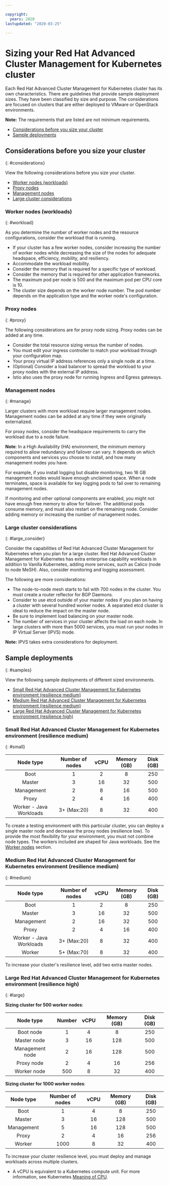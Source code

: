 ```yaml
---

copyright:
  years: 2020
lastupdated: "2020-03-25"

---
```


# Sizing your Red Hat Advanced Cluster Management for Kubernetes cluster

Each Red Hat Advanced Cluster Management for Kubernetes cluster has its own characteristics. There are guidelines that provide sample deployment sizes. They have been classified by size and purpose. The considerations are focused on clusters that are either deployed to VMware or OpenStack environments.

**Note:** The requirements that are listed are not minimum requirements.

* [Considerations before you size your cluster](#considerations)
* [Sample deployments](#samples)

## Considerations before you size your cluster
{: #considerations}

View the following considerations before you size your cluster.

- [Worker nodes (workloads)](#workload)
- [Proxy nodes](#proxy)
- [Management nodes](#manage)
- [Large cluster considerations](#large_consider)

### Worker nodes (workloads)
{: #workload}

As you determine the number of worker nodes and the resource configurations, consider the workload that is running.

- If your cluster has a few worker nodes, consider increasing the number of worker nodes while decreasing the size of the nodes for adequate headspace, efficiency, mobility, and resiliency.
- Accommodate the workload mobility.
- Consider the memory that is required for a specific type of workload.
- Consider the memory that is required for other application frameworks.
- The maximum pod per node is 500 and the maximum pod per CPU core is 10.
- The cluster size depends on the worker node number. The pod number depends on the application type and the worker node's configuration.

### Proxy nodes
{: #proxy}

The following considerations are for proxy node sizing. Proxy nodes can be added at any time.

- Consider the total resource sizing versus the number of nodes.
- You must edit your ingress controller to match your workload through your configuration map.
- Your proxy virtual IP address references only a single node at a time.
- (Optional) Consider a load balancer to spread the workload to your proxy nodes with the external IP address.
- Istio also uses the proxy node for running Ingress and Egress gateways.

### Management nodes
{: #manage}

Larger clusters with more workload require larger management nodes. Management nodes can be added at any time if they were originally externalized.

For proxy nodes, consider the headspace requirements to carry the workload due to a node failure.

**Note**: In a High Availability (HA) environment, the minimum memory required to allow redundancy and failover can vary. It depends on which components and services you choose to install, and how many management nodes you have.

For example, if you install logging but disable monitoring, two 16 GB management nodes would leave enough unclaimed space. When a node terminates, space is available for key logging pods to fail over to remaining management nodes.

If monitoring and other optional components are enabled, you might not have enough free memory to allow for failover. The additional pods consume memory, and must also restart on the remaining node. Consider adding memory or increasing the number of management nodes.

### Large cluster considerations
{: #large_consider}

Consider the capabilities of Red Hat Advanced Cluster Management for Kubernetes when you plan for a large cluster. Red Hat Advanced Cluster Management for Kubernetes has extra enterprise capability workloads in addition to Vanilla Kubernetes, adding more services, such as Calico (node to node MeSH). Also, consider monitoring and logging assessment.

The following are more considerations:

- The node-to-node mesh starts to fail with 700 nodes in the cluster.  You must create a router reflector for BGP Daemons.
- Consider to use etcd outside of your master nodes if you plan on having a cluster with several hundred worker nodes. A separated etcd cluster is ideal to reduce the impact on the master node.
- Be sure to implement load balancing on your master node.
- The number of services in your cluster affects the load on each node.  In large clusters with more than 5000 services, you must run your nodes in IP Virtual Server (IPVS) mode.

**Note:** IPVS takes extra considerations for deployment.

## Sample deployments
{: #samples}

View the following sample deployments of different sized environments.

- [Small Red Hat Advanced Cluster Management for Kubernetes environment (resilience medium)](#small)
- [Medium Red Hat Advanced Cluster Management for Kubernetes environment (resilience medium)](#medium)
- [Large Red Hat Advanced Cluster Management for Kubernetes environment (resilience high)](#large)

### Small Red Hat Advanced Cluster Management for Kubernetes environment (resilience medium)
{: #small}

| Node type | Number of nodes | vCPU | Memory (GB) | Disk (GB) |
| :---: | :---: | :---: | :---: | :---: |
| Boot	| 1	| 2	| 8	| 250 |
|	Master	| 3	| 16	| 32	| 500 |
|	Management	| 2	| 8	| 16	| 500 |
|	Proxy	| 2	| 4	| 16	| 400 |
|	Worker - Java Workloads | 3+ (Max:20)	| 8	| 32	| 400 |

To create a testing environment with this particular cluster, you can deploy a single master node and decrease the proxy nodes (resilience low). To provide the most flexibility for your environment, you must not combine node types. The workers included are shaped for Java workloads. See the [Worker nodes](#workload) section.

### Medium Red Hat Advanced Cluster Management for Kubernetes environment (resilience medium)
{: #medium}

| Node type | Number of nodes | vCPU | Memory (GB) | Disk (GB) |
| :---: | :---: | :---: | :---: | :---: |
| Boot	| 1	| 2	| 8	| 250 |
|	Master	| 3	| 16	| 32	| 500 |
|	Management	| 2	| 16	| 32	| 500 |
|	Proxy	| 2	| 4	| 16	| 400 |
|	Worker - Java Workloads | 3+ (Max:20)	| 8	| 32	| 400 |
|	Worker | 5+ (Max:70)| 8 | 32	| 400 |

To increase your cluster's resilience level, add two extra master nodes.

### Large Red Hat Advanced Cluster Management for Kubernetes environment (resilience high)
{: #large}

**Sizing cluster for 500 worker nodes**:

| Node type| Number | vCPU |Memory (GB)|Disk (GB)|
| :---: | :---: | :---: | :---: | :---: |
|Boot node| 1 | 4 | 8 |  250 |
|Master node|3|16|128 | 500|
|Management node|2|16 |128 | 500 |
|Proxy node|2|4 |16 |256|
|Worker node|500|8 |32| 400|

**Sizing cluster for 1000 worker nodes**:

| Node type | Number of nodes | vCPU | Memory (GB) | Disk (GB) |
| :---: | :---: | :---: | :---: | :---: |
|	Boot	| 1	| 4	| 8	| 250 |
|	Master | 3 | 16 | 128	| 500 |
|	Management	| 5	| 16	| 128 |	500 |
|	Proxy |	2	| 4	| 16	| 256 |
|	Worker | 1000| 8	| 32	|400 |

To increase your cluster resilience level, you must deploy and manage workloads across multiple clusters.

 * A vCPU is equivalent to a Kubernetes compute unit. For more information, see Kubernetes [Meaning of CPU](https://kubernetes.io/docs/concepts/configuration/manage-compute-resources-container/#meaning-of-cpu).
